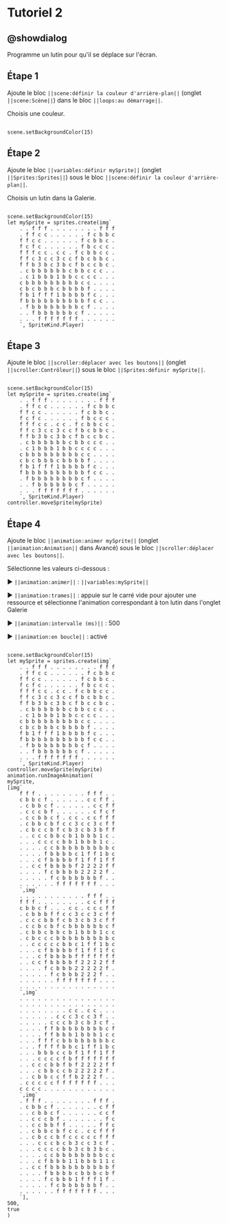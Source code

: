 # Tutoriel 2

## @showdialog

Programme un lutin pour qu'il se déplace sur l'écran.

## Étape 1

Ajoute le bloc ``||scene:définir la couleur d'arrière-plan||`` (onglet ``||scene:Scène||``) dans le bloc ``||loops:au démarrage||``.

Choisis une couleur.

```blocks

scene.setBackgroundColor(15)

```

## Étape 2

Ajoute le bloc ``||variables:définir mySprite||`` (onglet ``||Sprites:Sprites||``) sous le bloc ``||scene:définir la couleur d'arrière-plan||``.

Choisis un lutin dans la Galerie.

```blocks

scene.setBackgroundColor(15)
let mySprite = sprites.create(img`
    . . f f f . . . . . . . . f f f 
    . f f c c . . . . . . f c b b c 
    f f c c . . . . . . f c b b c . 
    f c f c . . . . . . f b c c c . 
    f f f c c . c c . f c b b c c . 
    f f c 3 c c 3 c c f b c b b c . 
    f f b 3 b c 3 b c f b c c b c . 
    . c b b b b b b c b b c c c . . 
    . c 1 b b b 1 b b c c c c . . . 
    c b b b b b b b b b c c . . . . 
    c b c b b b c b b b b f . . . . 
    f b 1 f f f 1 b b b b f c . . . 
    f b b b b b b b b b b f c c . . 
    . f b b b b b b b b c f . . . . 
    . . f b b b b b b c f . . . . . 
    . . . f f f f f f f . . . . . . 
    `, SpriteKind.Player)

```

## Étape 3

Ajoute le bloc ``||scroller:déplacer avec les boutons||`` (onglet ``||scroller:Contrôleur||``) sous le bloc ``||Sprites:définir mySprite||``.

```blocks

scene.setBackgroundColor(15)
let mySprite = sprites.create(img`
    . . f f f . . . . . . . . f f f 
    . f f c c . . . . . . f c b b c 
    f f c c . . . . . . f c b b c . 
    f c f c . . . . . . f b c c c . 
    f f f c c . c c . f c b b c c . 
    f f c 3 c c 3 c c f b c b b c . 
    f f b 3 b c 3 b c f b c c b c . 
    . c b b b b b b c b b c c c . . 
    . c 1 b b b 1 b b c c c c . . . 
    c b b b b b b b b b c c . . . . 
    c b c b b b c b b b b f . . . . 
    f b 1 f f f 1 b b b b f c . . . 
    f b b b b b b b b b b f c c . . 
    . f b b b b b b b b c f . . . . 
    . . f b b b b b b c f . . . . . 
    . . . f f f f f f f . . . . . . 
    `, SpriteKind.Player)
controller.moveSprite(mySprite)

```

## Étape 4

Ajoute le bloc ``||animation:animer mySprite||`` (onglet ``||animation:Animation||`` dans Avancé) sous le bloc ``||scroller:déplacer avec les boutons||``.

Sélectionne les valeurs ci-dessous :

► ``||animation:animer||`` : ``||variables:mySprite||``

► ``||animation:trames||`` : appuie sur le carré vide pour ajouter une ressource et sélectionne l'animation correspondant à ton lutin dans l'onglet Galerie

► ``||animation:intervalle (ms)||`` : 500 

► ``||animation:en boucle||`` : activé

```blocks

scene.setBackgroundColor(15)
let mySprite = sprites.create(img`
    . . f f f . . . . . . . . f f f 
    . f f c c . . . . . . f c b b c 
    f f c c . . . . . . f c b b c . 
    f c f c . . . . . . f b c c c . 
    f f f c c . c c . f c b b c c . 
    f f c 3 c c 3 c c f b c b b c . 
    f f b 3 b c 3 b c f b c c b c . 
    . c b b b b b b c b b c c c . . 
    . c 1 b b b 1 b b c c c c . . . 
    c b b b b b b b b b c c . . . . 
    c b c b b b c b b b b f . . . . 
    f b 1 f f f 1 b b b b f c . . . 
    f b b b b b b b b b b f c c . . 
    . f b b b b b b b b c f . . . . 
    . . f b b b b b b c f . . . . . 
    . . . f f f f f f f . . . . . . 
    `, SpriteKind.Player)
controller.moveSprite(mySprite)
animation.runImageAnimation(
mySprite,
[img`
    f f f . . . . . . . . f f f . . 
    c b b c f . . . . . . c c f f . 
    . c b b c f . . . . . . c c f f 
    . c c c b f . . . . . . c f c f 
    . c c b b c f . c c . c c f f f 
    . c b b c b f c c 3 c c 3 c f f 
    . c b c c b f c b 3 c b 3 b f f 
    . . c c c b b c b 1 b b b 1 c . 
    . . . c c c c b b 1 b b b 1 c . 
    . . . . c c b b b b b b b b b c 
    . . . . f b b b b c 1 f f 1 b c 
    . . . c f b b b b f 1 f f 1 f f 
    . . c c f b b b b f 2 2 2 2 f f 
    . . . . f c b b b b 2 2 2 2 f . 
    . . . . . f c b b b b b b f . . 
    . . . . . . f f f f f f f . . . 
    `,img`
    . . . . . . . . . . . f f f . . 
    f f f . . . . . . . . c c f f f 
    c b b c f . . . c c . c c c f f 
    . c b b b f f c c 3 c c 3 c f f 
    . c c c b b f c b 3 c b 3 c f f 
    . c c b c b f c b b b b b b c f 
    . c b b c b b c b 1 b b b 1 c c 
    . c b c c c b b b b b b b b b c 
    . . c c c c c b b c 1 f f 1 b c 
    . . . c f b b b b f 1 f f 1 f c 
    . . . c f b b b b f f f f f f f 
    . . c c f b b b b f 2 2 2 2 f f 
    . . . . f c b b b 2 2 2 2 2 f . 
    . . . . . f c b b b 2 2 2 f . . 
    . . . . . . f f f f f f f . . . 
    . . . . . . . . . . . . . . . . 
    `,img`
    . . . . . . . . . . . . . . . . 
    . . . . . . . . . . . . . . . . 
    . . . . . . . . c c . c c . . . 
    . . . . . . c c c 3 c c 3 f . . 
    . . . . . c c c b 3 c b 3 c f . 
    . . . . f f b b b b b b b b c f 
    . . . . f f b b b 1 b b b 1 c c 
    . . . f f f c b b b b b b b b c 
    . . . f f f f b b c 1 f f 1 b c 
    . . . b b b c c b f 1 f f 1 f f 
    . . . c c c c f b f f f f f f f 
    . . c c c b b f b f 2 2 2 2 f f 
    . . . c b b c c b 2 2 2 2 2 f . 
    . . c b b c c f f b 2 2 2 f . . 
    . c c c c c f f f f f f f . . . 
    c c c c . . . . . . . . . . . . 
    `,img`
    . f f f . . . . . . . . f f f . 
    . c b b c f . . . . . . . c f f 
    . . c b b c f . . . . . . c c f 
    . . c c c b f . . . . . . . f c 
    . . c c b b f f . . . . . f f c 
    . . c b b c b f c c . c c f f f 
    . . c b c c b f c c c c c f f f 
    . . . c c c b c b 3 c c 3 c f . 
    . . . c c c c b b 3 c b 3 b c . 
    . . . . c c b b b b b b b b c c 
    . . . c f b b b 1 1 b b b 1 1 c 
    . . c c f b b b b b b b b b b f 
    . . . . f b b b b c b b b c b f 
    . . . . f c b b b 1 f f f 1 f . 
    . . . . . f c b b b b b b f . . 
    . . . . . . f f f f f f f . . . 
    `],
500,
true
)

```
